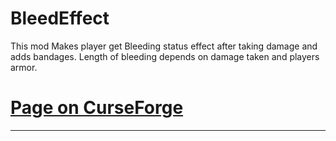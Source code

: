 # BleedEffect
This mod Makes player get Bleeding status effect after taking damage and adds bandages.
Length of bleeding depends on damage taken and players armor.

# [Page on CurseForge](https://www.curseforge.com/minecraft/mc-mods/bleed-effect)

------------------------------------------------------------
